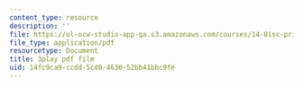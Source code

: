 ```yaml
---
content_type: resource
description: ''
file: https://ol-ocw-studio-app-qa.s3.amazonaws.com/courses/14-01sc-principles-of-microeconomics-fall-2011/14fc9ca9ccdd5cd0463052bb41bbc9fe_LpNKCJSZk_k.pdf
file_type: application/pdf
resourcetype: Document
title: 3play pdf file
uid: 14fc9ca9-ccdd-5cd0-4630-52bb41bbc9fe
---
```

